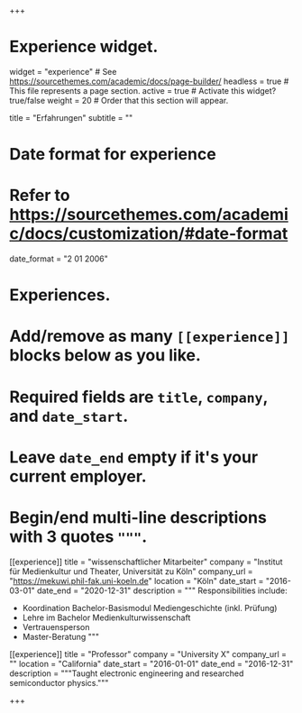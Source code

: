 +++
# Experience widget.
widget = "experience"  # See https://sourcethemes.com/academic/docs/page-builder/
headless = true  # This file represents a page section.
active = true  # Activate this widget? true/false
weight = 20  # Order that this section will appear.

title = "Erfahrungen"
subtitle = ""

# Date format for experience
#   Refer to https://sourcethemes.com/academic/docs/customization/#date-format
date_format = "2 01 2006"

# Experiences.
#   Add/remove as many `[[experience]]` blocks below as you like.
#   Required fields are `title`, `company`, and `date_start`.
#   Leave `date_end` empty if it's your current employer.
#   Begin/end multi-line descriptions with 3 quotes `"""`.
[[experience]]
  title = "wissenschaftlicher Mitarbeiter"
  company = "Institut für Medienkultur und Theater, Universität zu Köln"
  company_url = "https://mekuwi.phil-fak.uni-koeln.de"
  location = "Köln"
  date_start = "2016-03-01"
  date_end = "2020-12-31"
  description = """
  Responsibilities include:
  
  * Koordination Bachelor-Basismodul Mediengeschichte (inkl. Prüfung)
  * Lehre im Bachelor Medienkulturwissenschaft
  * Vertrauensperson
  * Master-Beratung
  """

[[experience]]
  title = "Professor"
  company = "University X"
  company_url = ""
  location = "California"
  date_start = "2016-01-01"
  date_end = "2016-12-31"
  description = """Taught electronic engineering and researched semiconductor physics."""

+++
